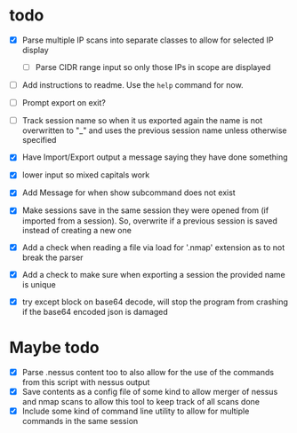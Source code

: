 # todo

- [x] Parse multiple IP scans into separate classes to allow for selected IP display
    - [ ] Parse CIDR range input so only those IPs in scope are displayed

- [ ] Add instructions to readme. Use the `help` command for now.

- [ ] Prompt export on exit? 
- [ ] Track session name so when it us exported again the name is not overwritten to "_" and uses the previous session name unless otherwise specified
- [x] Have Import/Export output a message saying they have done something
- [x] lower input so mixed capitals work
- [x] Add Message for when show subcommand does not exist
- [x] Make sessions save in the same session they were opened from (if imported from a session). So, overwrite if a previous session is saved instead of creating a new one
- [x] Add a check when reading a file via load for '.nmap' extension as to not break the parser
- [x] Add a check to make sure when exporting a session the provided name is unique
- [x] try except block on base64 decode, will stop the program from crashing if the base64 encoded json is damaged

# Maybe todo

- [x] Parse .nessus content too to also allow for the use of the commands from this script with nessus output
- [x] Save contents as a config file of some kind to allow merger of nessus and nmap scans to allow this tool to keep track of all scans done 
- [x] Include some kind of command line utility to allow for multiple commands in the same session
